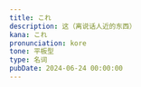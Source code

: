 ```yaml
---
title: これ
description: 这（离说话人近的东西）
kana: これ
pronunciation: kore
tone: 平板型
type: 名词
pubDate: 2024-06-24 00:00:00
---
```

